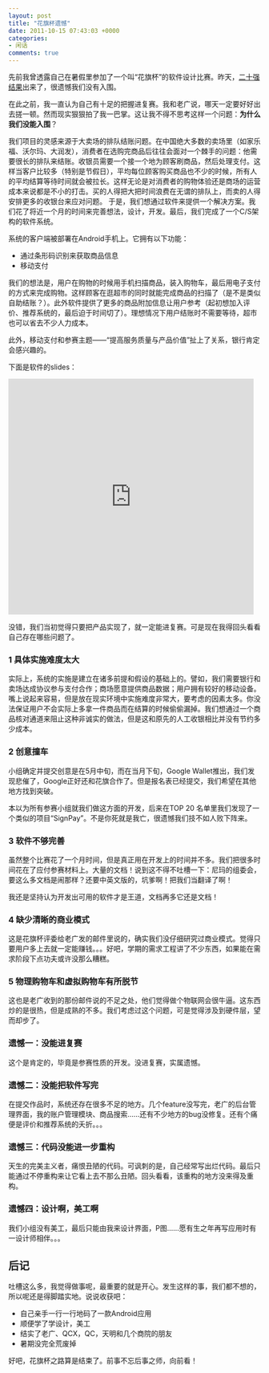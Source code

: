```yaml
---
layout: post
title: "花旗杯遗憾"
date: 2011-10-15 07:43:03 +0000
categories:
- 闲话
comments: true
---
```


先前我曾透露自己在暑假里参加了一个叫“花旗杯”的软件设计比赛。昨天，[二十强结果](http://citicup.swufe.edu.cn/news/2011-HuaQiBei-JinRongYuXinXiJiShuYingYongDaSaiFuSai-20-QiangMingDan.htm)出来了，很遗憾我们没有入围。

在此之前，我一直认为自己有十足的把握进复赛。我和老广说，哪天一定要好好出去搓一顿。然而现实狠狠拍了我一巴掌。这让我不得不思考这样一个问题：**为什么我们没能入围**？

我们项目的灵感来源于大卖场的排队结账问题。在中国绝大多数的卖场里（如家乐福、沃尔玛、大润发），消费者在选购完商品后往往会面对一个棘手的问题：他需要很长的排队来结账。收银员需要一个接一个地为顾客刷商品，然后处理支付。这样当客户比较多（特别是节假日），平均每位顾客购买商品也不少的时候，所有人的平均结算等待时间就会被拉长。这样无论是对消费者的购物体验还是商场的运营成本来说都是不小的打击。买的人得把大把时间浪费在无谓的排队上，而卖的人得安排更多的收银台来应对问题。
于是，我们想通过软件来提供一个解决方案。我们花了将近一个月的时间来完善想法，设计，开发。最后，我们完成了一个C/S架构的软件系统。

<!--more-->

系统的客户端被部署在Android手机上。它拥有以下功能：

* 通过条形码识别来获取商品信息
* 移动支付

我们的想法是，用户在购物的时候用手机扫描商品，装入购物车，最后用电子支付的方式来完成购物。这样顾客在逛超市的同时就能完成商品的扫描了（是不是类似自助结账？）。此外软件提供了更多的商品附加信息让用户参考（起初想加入评价、推荐系统的，最后迫于时间切了）。理想情况下用户结账时不需要等待，超市也可以省去不少人力成本。

此外，移动支付和参赛主题——“提高服务质量与产品价值”扯上了关系，银行肯定会感兴趣的。

下面是软件的slides：

<div>
<iframe src="http://www.slideshare.net/krafttuc/slideshelf" width="490px" height="470px" frameborder="0" marginwidth="0" marginheight="0" scrolling="no" style="border:none;" allowfullscreen webkitallowfullscreen mozallowfullscreen></iframe>
</div>


没错，我们当初觉得只要把产品实现了，就一定能进复赛。可是现在我得回头看看自己存在哪些问题了。


### 1 具体实施难度太大

实际上，系统的实施是建立在诸多前提和假设的基础上的。譬如，我们需要银行和卖场达成协议参与支付合作；商场愿意提供商品数据；用户拥有较好的移动设备。
嘴上说起来容易，但是放在现实环境中实施难度非常大，要考虑的因素太多。你没法保证用户不会实际上多拿一件商品而在结算的时候偷偷漏掉。我们想通过一个商品核对通道来阻止这种非诚实的做法，但是这和原先的人工收银相比并没有节约多少成本。

### 2 创意撞车

小组确定并提交创意是在5月中旬，而在当月下旬，Google Wallet推出，我们发现悲催了，Google正好还和花旗合作了。但是报名表已经提交，我们希望在其他地方找到突破。

本以为所有参赛小组就我们做这方面的开发，后来在TOP 20 名单里我们发现了一个类似的项目“SignPay”。不是你死就是我亡，很遗憾我们技不如人败下阵来。

### 3 软件不够完善

虽然整个比赛花了一个月时间，但是真正用在开发上的时间并不多。我们把很多时间花在了应付参赛材料上。大量的文档！说到这不得不吐槽一下：尼玛的组委会，要这么多文档是闹那样？还要中英文版的，坑爹啊！把我们当翻译了啊！

我还是坚持认为开发出可用的软件才是王道，文档再多它还是文档！

### 4 缺少清晰的商业模式

这是花旗杯评委给老广发的邮件里说的，确实我们没仔细研究过商业模式。觉得只要用户多上去就一定能赚钱。。。好吧，学期的需求工程讲了不少东西，如果能在需求阶段下点功夫或许没那么糟糕。


### 5 物理购物车和虚拟购物车有所脱节

这也是老广收到的那份邮件说的不足之处，他们觉得做个物联网会很牛逼。这东西炒的是很热，但是成熟的不多。我们考虑过这个问题，可是觉得涉及到硬件层，望而却步了。

### 遗憾一：没能进复赛

这个是肯定的，毕竟是参赛性质的开发。没进复赛，实属遗憾。

### 遗憾二：没能把软件写完

在提交作品时，系统还存在很多不足的地方。几个feature没写完，老广的后台管理界面，我的账户管理模块、商品搜索……还有不少地方的bug没修复。还有个痛便是评价和推荐系统的夭折。。。

### 遗憾三：代码没能进一步重构

天生的完美主义者，痛恨丑陋的代码。可讽刺的是，自己经常写出烂代码。最后只能通过不停重构来让它看上去不那么丑陋。回头看看，该重构的地方没来得及重构。

### 遗憾四：设计啊，美工啊

我们小组没有美工，最后只能由我来设计界面，P图……愿有生之年再写应用时有一设计师相伴。。。


## 后记
吐槽这么多，我觉得做事呢，最重要的就是开心。发生这样的事，我们都不想的，所以呢还是得脚踏实地。说说收获吧：


* 自己亲手一行一行地码了一款Android应用
* 顺便学了学设计，美工
* 结实了老广、QCX，QC，天明和几个商院的朋友
* 暑期没完全荒废掉

好吧，花旗杯之路算是结束了。前事不忘后事之师，向前看！
